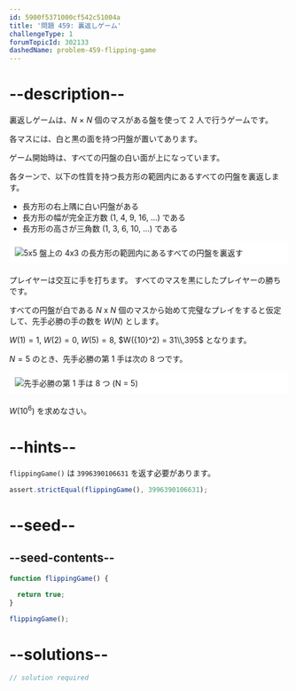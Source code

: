 ```yaml
---
id: 5900f5371000cf542c51004a
title: '問題 459: 裏返しゲーム'
challengeType: 1
forumTopicId: 302133
dashedName: problem-459-flipping-game
---
```


# --description--

裏返しゲームは、$N$ × $N$ 個のマスがある盤を使って 2 人で行うゲームです。

各マスには、白と黒の面を持つ円盤が置いてあります。

ゲーム開始時は、すべての円盤の白い面が上になっています。

各ターンで、以下の性質を持つ長方形の範囲内にあるすべての円盤を裏返します。

- 長方形の右上隅に白い円盤がある
- 長方形の幅が完全正方数 (1, 4, 9, 16, ...) である
- 長方形の高さが三角数 (1, 3, 6, 10, ...) である

<img alt="5x5 盤上の 4x3 の長方形の範囲内にあるすべての円盤を裏返す" src="https://cdn.freecodecamp.org/curriculum/project-euler/flipping-game-1.png" style="background-color: white; padding: 10px; display: block; margin-right: auto; margin-left: auto; margin-bottom: 1.2rem;" />

プレイヤーは交互に手を打ちます。 すべてのマスを黒にしたプレイヤーの勝ちです。

すべての円盤が白である $N$ x $N$ 個のマスから始めて完璧なプレイをすると仮定して、先手必勝の手の数を $W(N)$ とします。

$W(1) = 1$, $W(2) = 0$, $W(5) = 8$, $W({10}^2) = 31\\,395$ となります。

$N = 5$ のとき、先手必勝の第 1 手は次の 8 つです。

<img alt="先手必勝の第 1 手は 8 つ (N = 5)" src="https://cdn.freecodecamp.org/curriculum/project-euler/flipping-game-2.png" style="background-color: white; padding: 10px; display: block; margin-right: auto; margin-left: auto; margin-bottom: 1.2rem;" />

$W({10}^6)$ を求めなさい。

# --hints--

`flippingGame()` は `3996390106631` を返す必要があります。

```js
assert.strictEqual(flippingGame(), 3996390106631);
```

# --seed--

## --seed-contents--

```js
function flippingGame() {

  return true;
}

flippingGame();
```

# --solutions--

```js
// solution required
```
